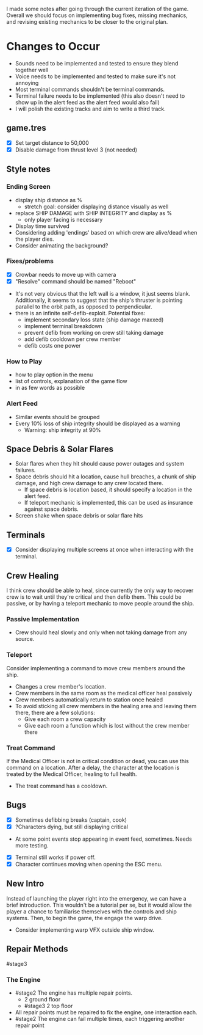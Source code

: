 I made some notes after going through the current iteration of the game.
Overall we should focus on implementing bug fixes, missing mechanics, and revising existing mechanics to be closer to the original plan.
# Changes to Occur
- Sounds need to be implemented and tested to ensure they blend together well
- Voice needs to be implemented and tested to make sure it's not annoying
- Most terminal commands shouldn't be terminal commands.
- Terminal failure needs to be implemented (this also doesn't need to show up in the alert feed as the alert feed would also fail)
- I will polish the existing tracks and aim to write a third track.
## game.tres
- [x] Set target distance to 50,000
- [x] Disable damage from thrust level 3 (not needed)
## Style notes
### Ending Screen
- display ship distance as %
	- stretch goal: consider displaying distance visually as well
- replace SHIP DAMAGE with SHIP INTEGRITY and display as %
	- only player facing is necessary
- Display time survived
- Considering adding 'endings' based on which crew are alive/dead when the player dies.
- Consider animating the background?
### Fixes/problems
- [x] Crowbar needs to move up with camera
- [x] "Resolve" command should be named "Reboot"
-  It's not very obvious that the left wall is a window, it just seems blank. Additionally, it seems to suggest that the ship's thruster is pointing parallel to the orbit path, as opposed to perpendicular.
- there is an infinite self-defib-exploit. Potential fixes:
	- implement secondary loss state (ship damage maxxed)
	- implement terminal breakdown
	- prevent defib from working on crew still taking damage
	- add defib cooldown per crew member
	- defib costs one power
### How to Play
- how to play option in the menu
- list of controls, explanation of the game flow
- in as few words as possible

### Alert Feed
- Similar events should be grouped
- Every 10% loss of ship integrity should be displayed as a warning
	- Warning: ship integrity at 90%
## Space Debris & Solar Flares
- Solar flares when they hit should cause power outages and system failures.
- Space debris should hit a location, cause hull breaches, a chunk of ship damage, and high crew damage to any crew located there.
	- If space debris is location based, it should specify a location in the alert feed.
	- If teleport mechanic is implemented, this can be used as insurance against space debris.
- Screen shake when space debris or solar flare hits
## Terminals
- [x] Consider displaying multiple screens at once when interacting with the terminal.
## Crew Healing
I think crew should be able to heal, since currently the only way to recover crew is to wait until they're critical and then defib them. This could be passive, or by having a teleport mechanic to move people around the ship.
### Passive Implementation
- Crew should heal slowly and only when not taking damage from any source.
### Teleport
Consider implementing a command to move crew members around the ship.
- Changes a crew member's location.
- Crew members in the same room as the medical officer heal passively
- Crew members automatically return to station once healed
- To avoid sticking all crew members in the healing area and leaving them there, there are a few solutions:
	- Give each room a crew capacity
	- Give each room a function which is lost without the crew member there

### Treat Command
If the Medical Officer is not in critical condition or dead, you can use this command on a location. After a delay, the character at the location is treated by the Medical Officer, healing to full health.
- The treat command has a cooldown.


## Bugs
- [x] Sometimes defibbing breaks (captain, cook)
- [x] ?Characters dying, but still displaying critical
- At some point events stop appearing in event feed, sometimes. Needs more testing.
- [x] Terminal still works if power off.
- [x] Character continues moving when opening the ESC menu.

## New Intro
Instead of launching the player right into the emergency, we can have a brief introduction.
This wouldn't be a tutorial per se, but it would allow the player a chance to familiarise themselves with the controls and ship systems.
Then, to begin the game, the engage the warp drive.
- Consider implementing warp VFX outside ship window.


## Repair Methods
#stage3
### The Engine
- #stage2 The engine has multiple repair points.
	- 2 ground floor
	- #stage3 2 top floor
- All repair points must be repaired to fix the engine, one interaction each.
- #stage2 The engine can fail multiple times, each triggering another repair point